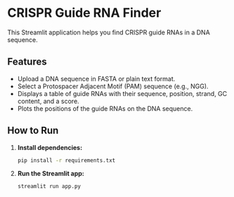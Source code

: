# CRISPR Guide RNA Finder

This Streamlit application helps you find CRISPR guide RNAs in a DNA sequence.

## Features

- Upload a DNA sequence in FASTA or plain text format.
- Select a Protospacer Adjacent Motif (PAM) sequence (e.g., NGG).
- Displays a table of guide RNAs with their sequence, position, strand, GC content, and a score.
- Plots the positions of the guide RNAs on the DNA sequence.

## How to Run

1.  **Install dependencies:**
    ```bash
    pip install -r requirements.txt
    ```

2.  **Run the Streamlit app:**
    ```bash
    streamlit run app.py
    ```
